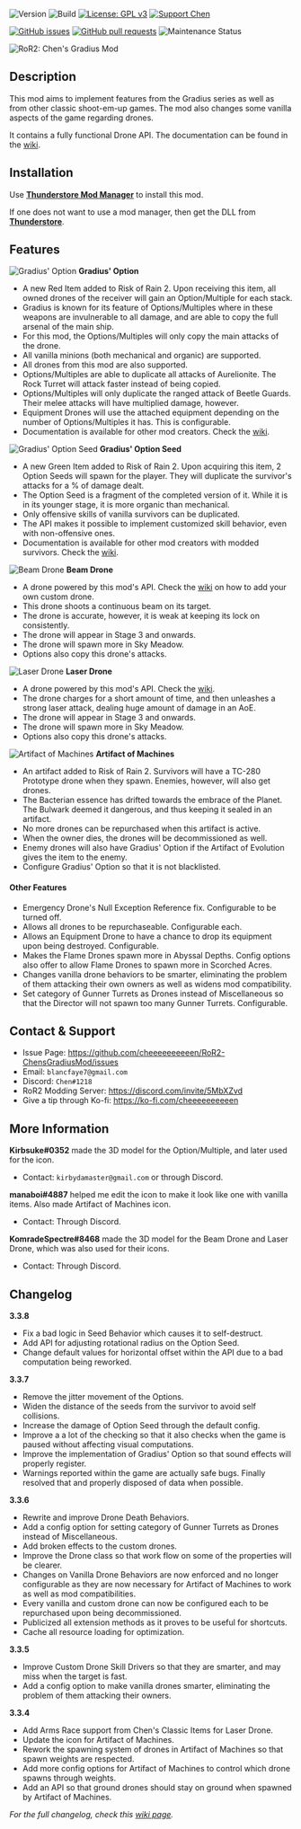 ![Version](https://img.shields.io/badge/Version-3.3.8-orange)
![Build](https://github.com/cheeeeeeeeeen/RoR2-ChensGradiusMod/workflows/Build/badge.svg)
[![License: GPL v3](https://img.shields.io/badge/License-GPLv3-blue.svg)](https://www.gnu.org/licenses/gpl-3.0)
[![Support Chen](https://img.shields.io/badge/Support-Chen-ff69b4)](https://ko-fi.com/cheeeeeeeeeen)

[![GitHub issues](https://img.shields.io/github/issues/cheeeeeeeeeen/RoR2-ChensGradiusMod)](https://github.com/cheeeeeeeeeen/RoR2-ChensGradiusMod/issues)
[![GitHub pull requests](https://img.shields.io/github/issues-pr/cheeeeeeeeeen/RoR2-ChensGradiusMod)](https://github.com/cheeeeeeeeeen/RoR2-ChensGradiusMod/pulls)
![Maintenance Status](https://img.shields.io/badge/Maintainance-Active-brightgreen)

![RoR2: Chen's Gradius Mod](https://i.imgur.com/yIMFu24.png)

## Description

This mod aims to implement features from the Gradius series as well as from other classic shoot-em-up games. The mod also changes some vanilla aspects of the game regarding drones.

It contains a fully functional Drone API. The documentation can be found in the [wiki](https://github.com/cheeeeeeeeeen/RoR2-ChensGradiusMod/wiki).

## Installation

Use **[Thunderstore Mod Manager](https://www.overwolf.com/app/Thunderstore-Thunderstore_Mod_Manager)** to install this mod.

If one does not want to use a mod manager, then get the DLL from **[Thunderstore](https://thunderstore.io/package/Chen/ChensGradiusMod/)**.

## Features

![Gradius' Option](https://puu.sh/GBI6M.png)
**Gradius' Option**
- A new Red Item added to Risk of Rain 2. Upon receiving this item, all owned drones of the receiver will gain an Option/Multiple for each stack.
- Gradius is known for its feature of Options/Multiples where in these weapons are invulnerable to all damage, and are able to copy the full arsenal of the main ship.
- For this mod, the Options/Multiples will only copy the main attacks of the drone.
- All vanilla minions (both mechanical and organic) are supported.
- All drones from this mod are also supported.
- Options/Multiples are able to duplicate all attacks of Aurelionite. The Rock Turret will attack faster instead of being copied.
- Options/Multiples will only duplicate the ranged attack of Beetle Guards. Their melee attacks will have multiplied damage, however.
- Equipment Drones will use the attached equipment depending on the number of Options/Multiples it has. This is configurable.
- Documentation is available for other mod creators. Check the [wiki](https://github.com/cheeeeeeeeeen/RoR2-ChensGradiusMod/wiki).

![Gradius' Option Seed](https://puu.sh/HLj6S.png)
**Gradius' Option Seed**
- A new Green Item added to Risk of Rain 2. Upon acquiring this item, 2 Option Seeds will spawn for the player. They will duplicate the survivor's attacks for a % of damage dealt.
- The Option Seed is a fragment of the completed version of it. While it is in its younger stage, it is more organic than mechanical.
- Only offensive skills of vanilla survivors can be duplicated.
- The API makes it possible to implement customized skill behavior, even with non-offensive ones.
- Documentation is available for other mod creators with modded survivors. Check the [wiki](https://github.com/cheeeeeeeeeen/RoR2-ChensGradiusMod/wiki).

![Beam Drone](https://puu.sh/GQz08.png)
**Beam Drone**
- A drone powered by this mod's API. Check the [wiki](https://github.com/cheeeeeeeeeen/RoR2-ChensGradiusMod/wiki) on how to add your own custom drone.
- This drone shoots a continuous beam on its target.
- The drone is accurate, however, it is weak at keeping its lock on consistently.
- The drone will appear in Stage 3 and onwards.
- The drone will spawn more in Sky Meadow.
- Options also copy this drone's attacks.

![Laser Drone](https://puu.sh/GS59f.png)
**Laser Drone**
- A drone powered by this mod's API. Check the [wiki](https://github.com/cheeeeeeeeeen/RoR2-ChensGradiusMod/wiki).
- The drone charges for a short amount of time, and then unleashes a strong laser attack, dealing huge amount of damage in an AoE.
- The drone will appear in Stage 3 and onwards.
- The drone will spawn more in Sky Meadow.
- Options also copy this drone's attacks.

![Artifact of Machines](https://puu.sh/HQkF4.png)
**Artifact of Machines**
- An artifact added to Risk of Rain 2. Survivors will have a TC-280 Prototype drone when they spawn. Enemies, however, will also get drones.
- The Bacterian essence has drifted towards the embrace of the Planet. The Bulwark deemed it dangerous, and thus keeping it sealed in an artifact.
- No more drones can be repurchased when this artifact is active.
- When the owner dies, the drones will be decommissioned as well.
- Enemy drones will also have Gradius' Option if the Artifact of Evolution gives the item to the enemy.
- Configure Gradius' Option so that it is not blacklisted.

#### Other Features

- Emergency Drone's Null Exception Reference fix. Configurable to be turned off.
- Allows all drones to be repurchaseable. Configurable each.
- Allows an Equipment Drone to have a chance to drop its equipment upon being destroyed. Configurable.
- Makes the Flame Drones spawn more in Abyssal Depths. Config options also offer to allow Flame Drones to spawn more in Scorched Acres.
- Changes vanilla drone behaviors to be smarter, eliminating the problem of them attacking their own owners as well as widens mod compatibility.
- Set category of Gunner Turrets as Drones instead of Miscellaneous so that the Director will not spawn too many Gunner Turrets. Configurable.

## Contact & Support

- Issue Page: https://github.com/cheeeeeeeeeen/RoR2-ChensGradiusMod/issues
- Email: `blancfaye7@gmail.com`
- Discord: `Chen#1218`
- RoR2 Modding Server: https://discord.com/invite/5MbXZvd
- Give a tip through Ko-fi: https://ko-fi.com/cheeeeeeeeeen

## More Information

**Kirbsuke#0352** made the 3D model for the Option/Multiple, and later used for the icon.
- Contact: `kirbydamaster@gmail.com` or through Discord.

**manaboi#4887** helped me edit the icon to make it look like one with vanilla items. Also made Artifact of Machines icon.
- Contact: Through Discord.

**KomradeSpectre#8468** made the 3D model for the Beam Drone and Laser Drone, which was also used for their icons.
- Contact: Through Discord.

## Changelog

**3.3.8**
- Fix a bad logic in Seed Behavior which causes it to self-destruct.
- Add API for adjusting rotational radius on the Option Seed.
- Change default values for horizontal offset within the API due to a bad computation being reworked.

**3.3.7**
- Remove the jitter movement of the Options.
- Widen the distance of the seeds from the survivor to avoid self collisions.
- Increase the damage of Option Seed through the default config.
- Improve a a lot of the checking so that it also checks when the game is paused without affecting visual computations.
- Improve the implementation of Gradius' Option so that sound effects will properly register.
- Warnings reported within the game are actually safe bugs. Finally resolved that and properly disposed of data when possible.

**3.3.6**
- Rewrite and improve Drone Death Behaviors.
- Add a config option for setting category of Gunner Turrets as Drones instead of Miscellaneous.
- Add broken effects to the custom drones.
- Improve the Drone class so that work flow on some of the properties will be clearer.
- Changes on Vanilla Drone Behaviors are now enforced and no longer configurable as they are now necessary for Artifact of Machines to work as well as mod compatibilities.
- Every vanilla and custom drone can now be configured each to be repurchased upon being decommissioned.
- Publicized all extension methods as it proves to be useful for shortcuts.
- Cache all resource loading for optimization.

**3.3.5**
- Improve Custom Drone Skill Drivers so that they are smarter, and may miss when the target is fast.
- Add a config option to make vanilla drones smarter, eliminating the problem of them attacking their owners.

**3.3.4**
- Add Arms Race support from Chen's Classic Items for Laser Drone.
- Update the icon for Artifact of Machines.
- Rework the spawning system of drones in Artifact of Machines so that spawn weights are respected.
- Add more config options for Artifact of Machines to control which drone spawns through weights.
- Add an API so that ground drones should stay on ground when spawned by Artifact of Machines.

*For the full changelog, check this [wiki page](https://github.com/cheeeeeeeeeen/RoR2-ChensGradiusMod/wiki/Changelog).*
